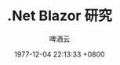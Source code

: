 ---
layout: post
title:  ".Net Blazor 研究"
date:   1977-12-04 22:13:33 +0800
author: 啤酒云
categories: .net, wasm
---